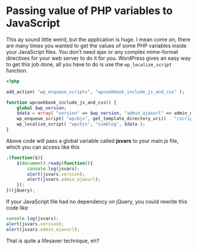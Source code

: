 # Passing value of PHP variables to JavaScript

This ay sound little weird, but the application is huge. I mean come on, there are many times you wanted to get the values of some PHP variables inside your JavaScript files. You don't need ajax or any complex mime-format directives for your web server to do it for you. WordPress gives an easy way to get this job done, all you have to do is use the `wp_localize_script` function. 

```php
<?php

add_action( "wp_enqueue_scripts", "wpcookbook_include_js_and_css" );

function wpcookbook_include_js_and_css() {
	global $wp_version;
	$data = array( "version" => $wp_version, "admin_ajaxurl" => admin_url( "admin-ajax.php" ) );
	wp_enqueue_script( "wpcbjs", get_template_directory_uri() . "/scripts/main.js", "jquery", "1.0", true );
	wp_localize_script( "wpcbjs", "simblog", $data );
}
```

Above code will pass a global variable called **jsvars** to your main.js file, which you can access like this

```js
;(function($){
    $(document).ready(function(){
        console.log(jsvars);
        alert(jsvars.version);
        alert(jsvars.admin_ajaxurl);
    });
})(jQuery);
```

If your JavaScript file had no dependency on jQuery, you could rewrite this code like 


```js
console.log(jsvars);
alert(jsvars.version);
alert(jsvars.admin_ajaxurl);
```

That is quite a lifesaver technique, eh?